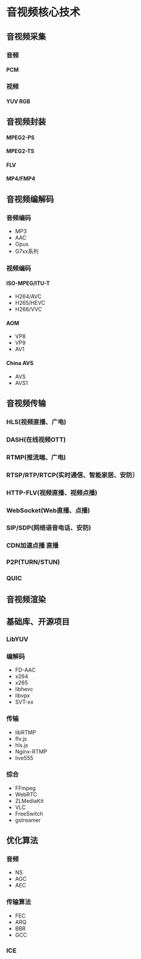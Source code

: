# 音视频核心技术
## 音视频采集
### 音频
#### PCM
### 视频
#### YUV RGB
## 音视频封装
#### MPEG2-PS
#### MPEG2-TS
#### FLV
#### MP4/FMP4
## 音视频编解码
### 音频编码
- MP3
- AAC
- Opus
- G7xx系列
### 视频编码
#### ISO-MPEG/ITU-T
- H264/AVC
- H265/HEVC
- H266/VVC
#### AOM
- VP8
- VP9
- AV1
#### China AVS
- AVS
- AVS1
## 音视频传输
### HLS(视频直播、广电)
### DASH(在线视频OTT)
### RTMP(推流端、广电)
### RTSP/RTP/RTCP(实时通信、智能家居、安防）
### HTTP-FLV(视频直播、视频点播)
### WebSocket(Web直播、点播)
### SIP/SDP(网络语音电话、安防)
### CDN加速点播 直播
### P2P(TURN/STUN)
### QUIC
## 音视频渲染
## 基础库、开源项目
### LibYUV
### 编解码
- FD-AAC
- x264
- x265
- libhevc
- libvpx
- SVT-xx
### 传输
- libRTMP
- flv.js
- hls.js
- Nginx-RTMP
- live555
### 综合
- FFmpeg
- WebRTC
- ZLMediaKit
- VLC
- FreeSwitch
- gstreamer
## 优化算法
### 音频
- NS
- AGC
- AEC
### 传输算法
- FEC
- ARQ
- BBR
- GCC
### ICE
